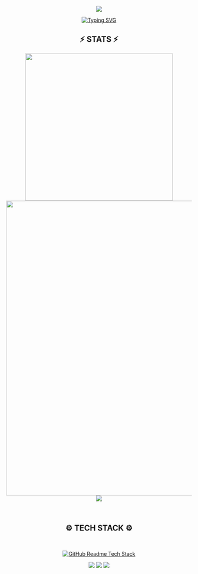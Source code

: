 <p align="center">
<img src="https://capsule-render.vercel.app/api?type=waving&color=timeGradient&height=300&&section=header&text=HI%20THERE!&fontSize=90&fontAlign=50&fontAlignY=30&desc=I%20am%20Ahmed!&descAlign=50&descSize=30&animation=twinkling">
</p>

<p align="center"> <a href="https://git.io/typing-svg"><img src="https://readme-typing-svg.demolab.com?font=Orbitron&pause=1000&width=435&lines=Welcome+to+my+Github+Profile+Page!" alt="Typing SVG" /></a> </p>

<h2 align="center">⚡ STATS ⚡</h2>

<p align="center">
<img align="center" width="400" src="https://github-readme-stats.vercel.app/api?username=AHMED1CB&show_icons=true&theme=github_dark&&hide_border=true"> 
 
<img align="center" width="800" src="https://github-profile-summary-cards.vercel.app/api/cards/profile-details?username=AHMED1CB&theme=github_dark&show_icons=true&bg_color=0111111"> 

<img align="center" src="https://github-profile-trophy.vercel.app/?username=AHMED1CB&theme=onedark&no-frame=False&row=1&&margin-w=20&no-bg=true"> 



</p>

<br> <h2 align="center">⚙️ TECH STACK ⚙️ </h2>
<br>
<div align="center">
  <a href="https://github-readme-tech-stack.vercel.app">
    <img src="https://github-readme-tech-stack.vercel.app/api/cards?title=LANGUAGES+%20AND%20+TOOLS&align=center&titleAlign=center&fontSize=20&lineHeight=10&lineCount=2&theme=ayu&width=450&bg=%25230B0E14&titleColor=%231c9eff&line1=php%2Cphp%2Cauto%3Bpython%2Cpython%2Cauto%3Bjavascript%2Cjavascript%2Cauto%3B&line2=git%2Cgit/github%2Cffffff%3Bcss%2Chtml/css%2Cauto%3B" alt="GitHub Readme Tech Stack" />
  </a>
</div>

<p align="center">
<img src="https://capsule-render.vercel.app/api?type=rect&color=timeGradient&height=2"> 
<img src="https://capsule-render.vercel.app/api?type=rect&color=timeGradient&height=2"> 
<img src="https://capsule-render.vercel.app/api?type=rect&color=timeGradient&height=2"> 
</p>
